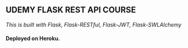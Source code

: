 ## **UDEMY FLASK REST API COURSE**

_This is built with Flask, Flask-RESTful, Flask-JWT, Flask-SWLAlchemy_

#### **Deployed on Heroku.**